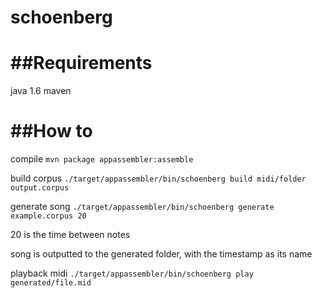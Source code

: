 # schoenberg

##Requirements
===
java 1.6
maven

##How to
===
compile
`mvn package appassembler:assemble`

build corpus
`./target/appassembler/bin/schoenberg build midi/folder output.corpus`

generate song
`./target/appassembler/bin/schoenberg generate example.corpus 20`

20 is the time between notes

song is outputted to the generated folder, with the timestamp as its name

playback midi
`./target/appassembler/bin/schoenberg play generated/file.mid`
